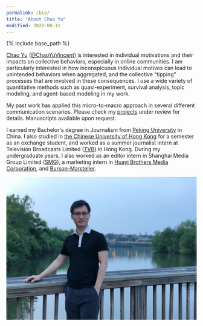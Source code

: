 ```yaml
---
permalink: /bio/
title: "About Chao Yu"
modified: 2020-08-11
---
```


{% include base_path %}

[Chao Yu](https://chaovincentyu.com) (<a href="https://twitter.com/ChaoYuVincent">@ChaoYuVincent</a>) is interested in individual motivations and their impacts on collective behaviors, especially in online communities. I am particularly interested in how inconspicuous individual motives can lead to unintended behaviors when aggregated, and the collective “tipping” processes that are involved in these consequences. I use a wide variety of quantitative methods such as quasi-experiment, survival analysis, topic modeling, and agent-based modeling in my work. 

My past work has applied this micro-to-macro approach in several different communication scenarios. Please check my <a href="../portfolio/" > projects</a> under review for details. Manuscripts available upon request. 

I earned my Bachelor's degree in Journalism from [Peking University](http://english.pku.edu.cn) in China. I also studied in [the Chinese University of Hong Kong](https://www.cuhk.edu.hk/english/index.html) for a semester as an exchange student, and worked as a summer journalist intern at Television Broadcasts Limited ([TVB](https://www.tvb.com)) in Hong Kong. During my undergraduate years, I also worked as an editor intern in Shanghai Media Group Limited ([SMG](https://www.smg.cn/review/english_index.html)), a marketing intern in [Huayi Brothers Media Corporation](https://www.huayimedia.com), and [Burson-Marsteller](https://bcw-global.com).


<img src="/images/big_pic.png" alt="Chao Yu"/>

<br/>
